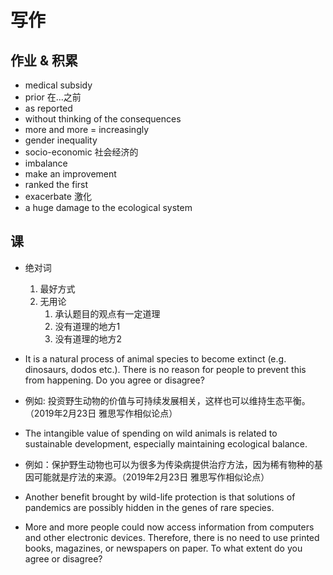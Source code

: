 # 写作
## 作业 & 积累
- medical subsidy
- prior 在...之前
- as reported
- without thinking of the consequences
- more and more = increasingly
- gender inequality
- socio-economic 社会经济的
- imbalance
- make an improvement
- ranked the first
- exacerbate 激化
- a huge damage to the ecological system

## 课

- 绝对词
  1. 最好方式
  2. 无用论
     1. 承认题目的观点有一定道理
     2. 没有道理的地方1
     3. 没有道理的地方2

- It is a natural process of animal species to become extinct (e.g. dinosaurs, dodos etc.).  There is no reason for people to prevent this from happening.  Do you agree or disagree?

- 例如:  投资野生动物的价值与可持续发展相关，这样也可以维持生态平衡。（2019年2月23日 雅思写作相似论点）
- The intangible value of spending on wild animals is related to sustainable development, especially maintaining ecological balance.
- 例如：保护野生动物也可以为很多为传染病提供治疗方法，因为稀有物种的基因可能就是疗法的来源。（2019年2月23日 雅思写作相似论点）
- Another benefit brought by wild-life protection is that solutions of pandemics are possibly hidden in the genes of rare species.

- More and more people could now access information from computers and other electronic devices. Therefore, there is no need to use printed books, magazines, or newspapers on paper. To what extent do you agree or disagree?
